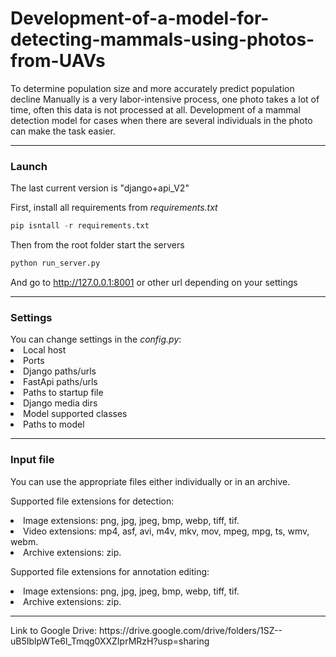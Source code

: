 
# Development-of-a-model-for-detecting-mammals-using-photos-from-UAVs
To determine population size and more accurately predict population decline  Manually is a very labor-intensive process, one photo takes a lot of time, often this data is not processed at all.  Development of a mammal detection model for cases when there are several individuals in the photo can make the task easier. 
<hr>
<h3>Launch</h3>
The last current version is "django+api_V2"<br>

First,  install all requirements from <i>requirements.txt</i><br>

```python
pip isntall -r requirements.txt
```

Then from the root folder start the servers

```bash
python run_server.py
```

And go to http://127.0.0.1:8001 or other url depending on your settings
<hr>
<h3>Settings</h3>
You can change settings in the <i>config.py</i>:
<li>Local host</li>
<li>Ports</li>
<li>Django paths/urls</li>
<li>FastApi paths/urls</li>
<li>Paths to startup file</li>
<li>Django media dirs</li>
<li>Model supported classes</li>
<li>Paths to model</li>
<hr>
<h3>Input file</h3>
<p>You can use the appropriate files either individually or in an archive.</p>
<p>
Supported file extensions for detection:
<li>Image extensions: png, jpg, jpeg, bmp, webp, tiff, tif.</li>
<li>Video extensions: mp4, asf, avi, m4v, mkv, mov, mpeg, mpg, ts, wmv, webm.</li>
<li>Archive extensions: zip.</li>
</p>
<p>
Supported file extensions for annotation editing:
<li>Image extensions: png, jpg, jpeg, bmp, webp, tiff, tif.</li>
<li>Archive extensions: zip.</li>
</p>
<hr>
Link to Google Drive: https://drive.google.com/drive/folders/1SZ--uB5IblpWTe6l_Tmqg0XXZIprMRzH?usp=sharing
